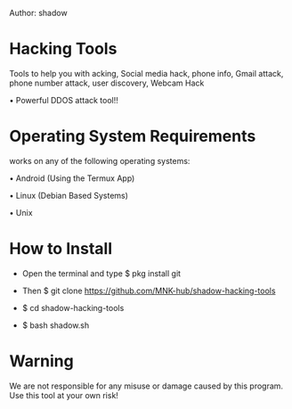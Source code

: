 Author: shadow

# Hacking Tools
Tools to help you with acking, Social media hack, phone info, Gmail attack, phone number attack, user discovery, Webcam Hack

• Powerful DDOS attack tool!!


# Operating System Requirements
works on any of the following operating systems:

• Android (Using the Termux App)

• Linux (Debian Based Systems)

• Unix

# How to Install

* Open the terminal and type $ pkg install git 

* Then $ git clone https://github.com/MNK-hub/shadow-hacking-tools 

* $ cd shadow-hacking-tools

* $ bash shadow.sh


# Warning

We are not responsible for any misuse or damage caused by this program. Use this tool at your own risk!
